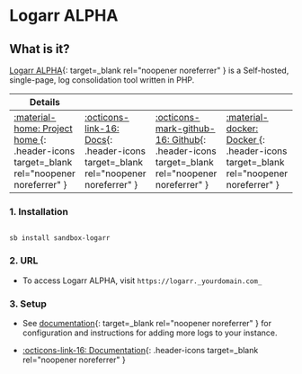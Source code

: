 # Logarr ALPHA

## What is it?

[Logarr ALPHA](https://www.github.com/Monitorr/logarr){: target=_blank rel="noopener noreferrer" } is a Self-hosted, single-page, log consolidation tool written in PHP.

| Details     |             |             |             |
|-------------|-------------|-------------|-------------|
| [:material-home: Project home ](https://www.github.com/Monitorr/logarr){: .header-icons target=_blank rel="noopener noreferrer" } | [:octicons-link-16: Docs](https://github.com/Monitorr/logarr/wiki){: .header-icons target=_blank rel="noopener noreferrer" } | [:octicons-mark-github-16: Github](https://www.github.com/Monitorr/logarr){: .header-icons target=_blank rel="noopener noreferrer" } | [:material-docker: Docker ](https://hub.docker.com/r/monitorr/logarr-alpha){: .header-icons target=_blank rel="noopener noreferrer" }|

### 1. Installation

``` shell

sb install sandbox-logarr

```

### 2. URL

- To access Logarr ALPHA, visit `https://logarr._yourdomain.com_`

### 3. Setup

- See [documentation](https://github.com/Monitorr/logarr/wiki/04-Logarr-Settings#configuration){: target=_blank rel="noopener noreferrer" } for configuration and instructions for adding more logs to your instance.

- [:octicons-link-16: Documentation](https://github.com/Monitorr/logarr/wiki){: .header-icons target=_blank rel="noopener noreferrer" }

